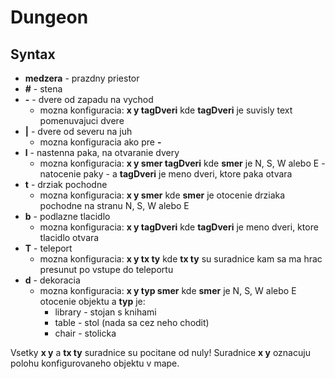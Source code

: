 Dungeon
=======

Syntax
------

 * **medzera** - prazdny priestor
 * **#** - stena
 * **-** - dvere od zapadu na vychod
   * mozna konfiguracia: **x y tagDveri** kde **tagDveri** je suvisly text pomenuvajuci dvere
 * **|** - dvere od severu na juh
   * mozna konfiguracia ako pre **-**
 * **l** - nastenna paka, na otvaranie dvery
   * mozna konfiguracia: **x y smer tagDveri** kde **smer** je N, S, W alebo E - natocenie paky - a **tagDveri** je meno dveri, ktore paka otvara
 * **t** - drziak pochodne
   * mozna konfiguracia: **x y smer** kde **smer** je otocenie drziaka pochodne na stranu N, S, W alebo E
 * **b** - podlazne tlacidlo
   * mozna konfiguracia: **x y tagDveri** kde **tagDveri** je meno dveri, ktore tlacidlo otvara
 * **T** - teleport
   * mozna konfiguracia: **x y tx ty** kde **tx ty** su suradnice kam sa ma hrac presunut po vstupe do teleportu
 * **d** - dekoracia
   * mozna konfiguracia: **x y typ smer** kde **smer** je N, S, W alebo E otocenie objektu a **typ** je:
     * library - stojan s knihami
     * table - stol (nada sa cez neho chodit)
     * chair - stolicka
 
Vsetky **x y** a **tx ty** suradnice su pocitane od nuly!
Suradnice **x y** oznacuju polohu konfigurovaneho objektu v mape.
